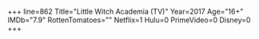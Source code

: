 +++
line=862
Title="Little Witch Academia (TV)"
Year=2017
Age="16+"
IMDb="7.9"
RottenTomatoes=""
Netflix=1
Hulu=0
PrimeVideo=0
Disney=0
+++

